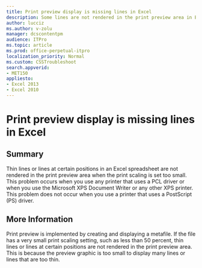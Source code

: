 ```yaml
---
title: Print preview display is missing lines in Excel
description: Some lines are not rendered in the print preview area in Excel if print scaling is set too small when you use a PCL-based printer, an XPS printer, or any other printer except a printer that uses a PS driver.
author: lucciz
ms.author: v-zolu
manager: dcscontentpm
audience: ITPro 
ms.topic: article 
ms.prod: office-perpetual-itpro
localization_priority: Normal
ms.custom: CSSTroubleshoot
search.appverid: 
- MET150
appliesto:
- Excel 2013
- Excel 2010
---
```


# Print preview display is missing lines in Excel

##  Summary

Thin lines or lines at certain positions in an Excel spreadsheet are not rendered in the print preview area when the print scaling is set too small. This problem occurs when you use any printer that uses a PCL driver or when you use the Microsoft XPS Document Writer or any other XPS printer. This problem does not occur when you use a printer that uses a PostScript (PS) driver.

##  More Information

Print preview is implemented by creating and displaying a metafile. If the file has a very small print scaling setting, such as less than 50 percent, thin lines or lines at certain positions are not rendered in the print preview area. This is because the preview graphic is too small to display many lines or lines that are too thin.
